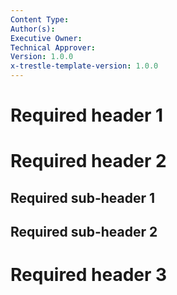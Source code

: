 ```yaml
---
Content Type:
Author(s):
Executive Owner:
Technical Approver:
Version: 1.0.0
x-trestle-template-version: 1.0.0
---
```


# Required header 1

# Required header 2

## Required sub-header 1

## Required sub-header 2

# Required header 3
